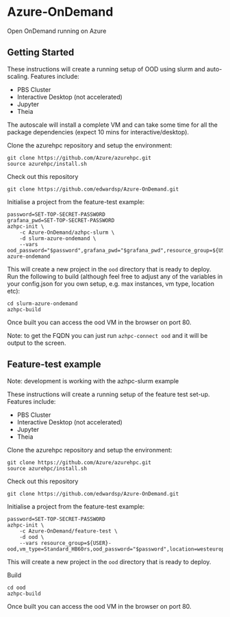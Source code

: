 # Azure-OnDemand

Open OnDemand running on Azure

## Getting Started

These instructions will create a running setup of OOD using slurm and auto-scaling.  Features include:

* PBS Cluster
* Interactive Desktop (not accelerated)
* Jupyter
* Theia

The autoscale will install a complete VM and can take some time for all the package dependencies (expect 10 mins for interactive/desktop).

Clone the azurehpc repository and setup the environment:
 

    git clone https://github.com/Azure/azurehpc.git
    source azurehpc/install.sh

Check out this repository

    git clone https://github.com/edwardsp/Azure-OnDemand.git

Initialise a project from the feature-test example:

    password=SET-TOP-SECRET-PASSWORD
    grafana_pwd=SET-TOP-SECRET-PASSWORD
    azhpc-init \
        -c Azure-OnDemand/azhpc-slurm \
        -d slurm-azure-ondemand \
        --vars ood_password="$password",grafana_pwd="$grafana_pwd",resource_group=${USER}-azure-ondemand

This will create a new project in the `ood` directory that is ready to deploy.  Run the following to build (although feel free to adjust any of the variables in your config.json for you own setup, e.g. max instances, vm type, location etc):

    cd slurm-azure-ondemand
    azhpc-build

Once built you can access the ood VM in the browser on port 80.

Note: to get the FQDN you can just run `azhpc-connect ood` and it will be output to the screen.

## Feature-test example

Note: development is working with the azhpc-slurm example

These instructions will create a running setup of the feature test set-up.  Features include:

* PBS Cluster
* Interactive Desktop (not accelerated)
* Jupyter
* Theia

Clone the azurehpc repository and setup the environment:
 

    git clone https://github.com/Azure/azurehpc.git
    source azurehpc/install.sh

Check out this repository

    git clone https://github.com/edwardsp/Azure-OnDemand.git

Initialise a project from the feature-test example:

    password=SET-TOP-SECRET-PASSWORD
    azhpc-init \
        -c Azure-OnDemand/feature-test \
        -d ood \
        --vars resource_group=${USER}-ood,vm_type=Standard_HB60rs,ood_password="$password",location=westeurope

This will create a new project in the `ood` directory that is ready to deploy.

Build

    cd ood
    azhpc-build

Once built you can access the ood VM in the browser on port 80.

